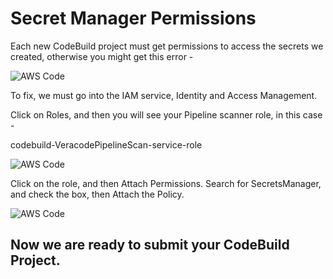 # Secret Manager Permissions

Each new CodeBuild project must get permissions to access the secrets we created, otherwise you might get this error -

![AWS Code](https://github.com/ClintPollock/AWS-Code-Suite-Veracode-Examples/raw/main/2-SecretsPermissions/7-secrets.png)

To fix, we must go into the IAM service, Identity and Access Management.

Click on Roles, and then you will see your Pipeline scanner role, in this case -

codebuild-VeracodePipelineScan-service-role

![AWS Code](https://github.com/ClintPollock/AWS-Code-Suite-Veracode-Examples/raw/main/2-SecretsPermissions/8-secrets.png)

Click on the role, and then Attach Permissions. Search for SecretsManager, and check the box, then Attach the Policy.

![AWS Code](https://github.com/ClintPollock/AWS-Code-Suite-Veracode-Examples/raw/main/2-SecretsPermissions/9-secrets.png)

## Now we are ready to submit your CodeBuild Project.